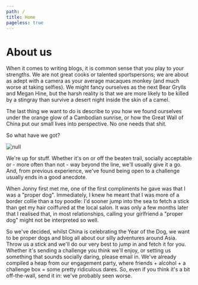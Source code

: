 ```yaml
---
path: /
title: Home
pageless: true
---
```

# About us

When it comes to writing blogs, it is common sense that you play to your strengths. We are not great cooks or talented sportspersons; we are about as adept with a camera as your average macaques monkey (and much worse at taking selfies). We might fancy ourselves as the next Bear Grylls and Megan Hine, but the harsh reality is that we are more likely to be killed by a stingray than survive a desert night inside the skin of a camel.

The last thing we want to do is describe to you how we found ourselves under the orange glow of a Cambodian sunrise, or how the Great Wall of China put our small lives into perspective. No one needs that shit.

So what have we got?

![null](/img/engagementPhoto.jpg)

We're up for stuff. Whether it's on or off the beaten trail, socially acceptable or  - more often than not - way beyond the line, we'll usually give it a go. And, from previous experience, we've found being open to a challenge usually ends in a good anecdote.

When Jonny first met me, one of the first compliments he gave was that I was a "proper dog". Immediately, I knew he meant that I was more of a border collie than a toy poodle: I'd sooner jump into the sea to fetch a stick than get my hair coiffured at the local salon. It was only a few months later that I realised that, in most relationships, calling your girlfriend a "proper dog" might not be interpreted so well.

So we've decided, whilst China is celebrating the Year of the Dog, we want to be proper dogs and blog all about our silly adventures around Asia. Throw us a stick and we'll do our very best to jump in and fetch it for you. Whether it's sending a challenge you think we'll enjoy, or setting us something that sounds socially daring, please email in. We've already compiled a heap from our engagement party, where friends + alcohol + a challenge box = some pretty ridiculous dares. So, even if you think it's a bit off-the-wall, send it in: we've probably seen worse.
